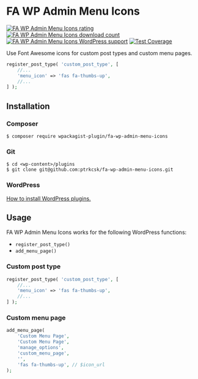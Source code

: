 # FA WP Admin Menu Icons

[![FA WP Admin Menu Icons rating](https://img.shields.io/wordpress/plugin/r/fa-wp-admin-menu-icons.svg)](https://wordpress.org/plugins/fa-wp-admin-menu-icons/) [![FA WP Admin Menu Icons download count](https://img.shields.io/wordpress/plugin/dt/fa-wp-admin-menu-icons.svg)](https://wordpress.org/plugins/fa-wp-admin-menu-icons/) [![FA WP Admin Menu Icons WordPress support](https://img.shields.io/wordpress/v/fa-wp-admin-menu-icons.svg)](https://wordpress.org/plugins/fa-wp-admin-menu-icons/) [![Test Coverage](https://api.codeclimate.com/v1/badges/8e7095f8f9347a38a868/test_coverage)](https://codeclimate.com/github/ptrkcsk/fa-wp-admin-menu-icons/test_coverage)

Use Font Awesome icons for custom post types and custom menu pages.

```php
register_post_type( 'custom_post_type', [
    //...
    'menu_icon' => 'fas fa-thumbs-up',
    //...
] );
```

## Installation

### Composer

```
$ composer require wpackagist-plugin/fa-wp-admin-menu-icons
```

### Git

```
$ cd <wp-content>/plugins
$ git clone git@github.com:ptrkcsk/fa-wp-admin-menu-icons.git
```

### WordPress

[How to install WordPress plugins.](https://codex.wordpress.org/Managing_Plugins#Installing_Plugins)


## Usage

FA WP Admin Menu Icons works for the following WordPress functions:

- `register_post_type()`
- `add_menu_page()`

### Custom post type

```php
register_post_type( 'custom_post_type', [
    //...
    'menu_icon' => 'fas fa-thumbs-up',
    //...
] );
```

### Custom menu page

```php
add_menu_page(
    'Custom Menu Page',
    'Custom Menu Page',
    'manage_options',
    'custom_menu_page',
    '',
    'fas fa-thumbs-up', // $icon_url
);
```
